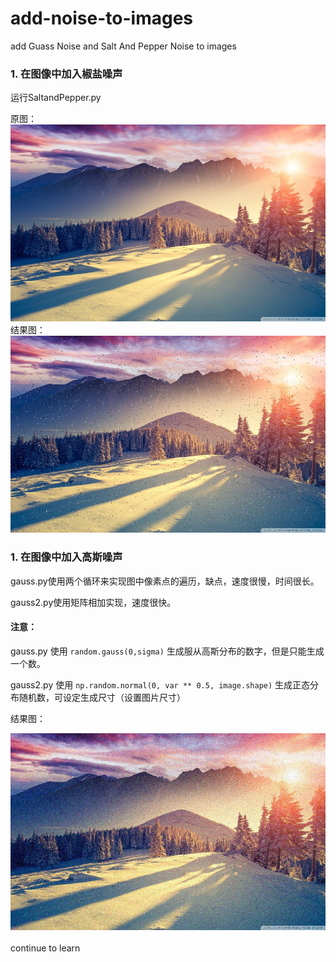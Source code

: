 # add-noise-to-images
add Guass Noise and Salt And Pepper Noise to images

### 1. 在图像中加入椒盐噪声

运行SaltandPepper.py<br>

原图：<br>
![](https://github.com/cassie1728/add-noise-to-images/raw/master/org_image/fengjing.jpg)
<br>
结果图：<br>
![](https://github.com/cassie1728/add-noise-to-images/raw/master/SaltandPepper/salt_pepper.jpg)
<br>

### 1. 在图像中加入高斯噪声

gauss.py使用两个循环来实现图中像素点的遍历，缺点，速度很慢，时间很长。<br>

gauss2.py使用矩阵相加实现，速度很快。<br>

#### 注意：<br>

gauss.py 使用 `random.gauss(0,sigma)` 生成服从高斯分布的数字，但是只能生成一个数。<br>

gauss2.py 使用 `np.random.normal(0, var ** 0.5, image.shape)` 生成正态分布随机数，可设定生成尺寸（设置图片尺寸）<br>

结果图：<br>

![](https://github.com/cassie1728/add-noise-to-images/raw/master/gauss/gauss2.jpg)
<br>
<br>
continue to learn
